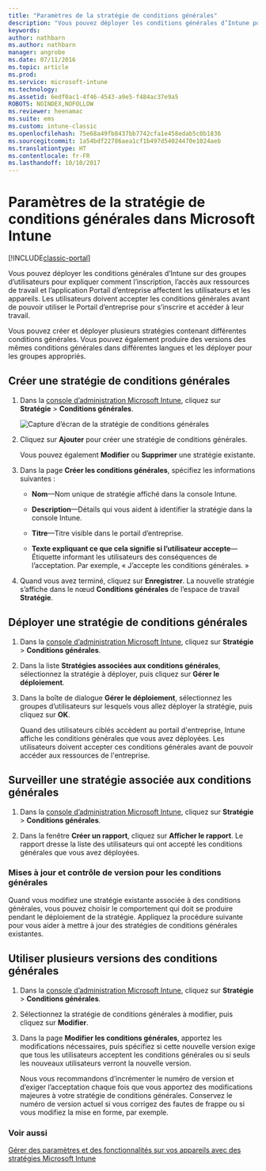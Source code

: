 ```yaml
---
title: "Paramètres de la stratégie de conditions générales"
description: "Vous pouvez déployer les conditions générales d’Intune pour des groupes d’utilisateurs pour expliquer comment l’inscription, l’accès aux ressources de travail et l’utilisation de l’application Portail d’entreprise affectent les utilisateurs et les appareils."
keywords: 
author: nathbarn
ms.author: nathbarn
manager: angrobe
ms.date: 07/11/2016
ms.topic: article
ms.prod: 
ms.service: microsoft-intune
ms.technology: 
ms.assetid: 6edf0ac1-4f46-4543-a9e5-f484ac37e9a5
ROBOTS: NOINDEX,NOFOLLOW
ms.reviewer: heenamac
ms.suite: ems
ms.custom: intune-classic
ms.openlocfilehash: 75e68a49fb8437bb7742cfa1e458edab5c0b1836
ms.sourcegitcommit: 1a54bdf22786aea1cf1b497d54024470e1024aeb
ms.translationtype: HT
ms.contentlocale: fr-FR
ms.lasthandoff: 10/10/2017
---
```

# <a name="terms-and-condition-policy-settings-in-microsoft-intune"></a>Paramètres de la stratégie de conditions générales dans Microsoft Intune

[!INCLUDE[classic-portal](../includes/classic-portal.md)]

Vous pouvez déployer les conditions générales d’Intune sur des groupes d’utilisateurs pour expliquer comment l’inscription, l’accès aux ressources de travail et l’application Portail d’entreprise affectent les utilisateurs et les appareils. Les utilisateurs doivent accepter les conditions générales avant de pouvoir utiliser le Portail d’entreprise pour s’inscrire et accéder à leur travail.

Vous pouvez créer et déployer plusieurs stratégies contenant différentes conditions générales. Vous pouvez également produire des versions des mêmes conditions générales dans différentes langues et les déployer pour les groupes appropriés.

## <a name="create-a-terms-and-conditions-policy"></a>Créer une stratégie de conditions générales

1.  Dans la [console d’administration Microsoft Intune](https://manage.microsoft.com), cliquez sur **Stratégie** &gt; **Conditions générales**.

    ![Capture d’écran de la stratégie de conditions générales](./media/pol-sa-terms-conditions.png)

2.  Cliquez sur **Ajouter** pour créer une stratégie de conditions générales.

    Vous pouvez également **Modifier** ou **Supprimer** une stratégie existante.

3.  Dans la page **Créer les conditions générales**, spécifiez les informations suivantes :

    -   **Nom**&mdash;Nom unique de stratégie affiché dans la console Intune.

    -   **Description**&mdash;Détails qui vous aident à identifier la stratégie dans la console Intune.

    -   **Titre**&mdash;Titre visible dans le portail d’entreprise.

    -   **Texte expliquant ce que cela signifie si l’utilisateur accepte**&mdash; Étiquette informant les utilisateurs des conséquences de l’acceptation. Par exemple, « J’accepte les conditions générales. »

4.  Quand vous avez terminé, cliquez sur **Enregistrer**. La nouvelle stratégie s’affiche dans le nœud **Conditions générales** de l’espace de travail **Stratégie**.

## <a name="deploy-a-terms-and-conditions-policy"></a>Déployer une stratégie de conditions générales

1.  Dans la [console d’administration Microsoft Intune](https://manage.microsoft.com), cliquez sur **Stratégie** &gt; **Conditions générales**.

2.  Dans la liste **Stratégies associées aux conditions générales**, sélectionnez la stratégie à déployer, puis cliquez sur **Gérer le déploiement**.

3.  Dans la boîte de dialogue **Gérer le déploiement**, sélectionnez les groupes d’utilisateurs sur lesquels vous allez déployer la stratégie, puis cliquez sur **OK**.

    Quand des utilisateurs ciblés accèdent au portail d'entreprise, Intune affiche les conditions générales que vous avez déployées. Les utilisateurs doivent accepter ces conditions générales avant de pouvoir accéder aux ressources de l'entreprise.

## <a name="monitor-a-terms-and-conditions-policy"></a>Surveiller une stratégie associée aux conditions générales

1.  Dans la [console d’administration Microsoft Intune](https://manage.microsoft.com), cliquez sur **Stratégie** &gt; **Conditions générales**.

2.  Dans la fenêtre **Créer un rapport**, cliquez sur **Afficher le rapport**. Le rapport dresse la liste des utilisateurs qui ont accepté les conditions générales que vous avez déployées.

### <a name="updates-and-version-control-for-terms-and-conditions"></a>Mises à jour et contrôle de version pour les conditions générales
Quand vous modifiez une stratégie existante associée à des conditions générales, vous pouvez choisir le comportement qui doit se produire pendant le déploiement de la stratégie. Appliquez la procédure suivante pour vous aider à mettre à jour des stratégies de conditions générales existantes.

## <a name="work-with-multiple-versions-of-terms-and-conditions"></a>Utiliser plusieurs versions des conditions générales

1.  Dans la [console d’administration Microsoft Intune](https://manage.microsoft.com), cliquez sur **Stratégie** &gt; **Conditions générales**.

2.  Sélectionnez la stratégie de conditions générales à modifier, puis cliquez sur **Modifier**.

3.  Dans la page **Modifier les conditions générales**, apportez les modifications nécessaires, puis spécifiez si cette nouvelle version exige que tous les utilisateurs acceptent les conditions générales ou si seuls les nouveaux utilisateurs verront la nouvelle version.

    Nous vous recommandons d’incrémenter le numéro de version et d’exiger l’acceptation chaque fois que vous apportez des modifications majeures à votre stratégie de conditions générales. Conservez le numéro de version actuel si vous corrigez des fautes de frappe ou si vous modifiez la mise en forme, par exemple.

### <a name="see-also"></a>Voir aussi
[Gérer des paramètres et des fonctionnalités sur vos appareils avec des stratégies Microsoft Intune](manage-settings-and-features-on-your-devices-with-microsoft-intune-policies.md)
